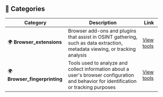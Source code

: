 ## 📂 Categories
| Category        | Description                                      | Link |
|-----------------|--------------------------------------------------|------|
| 🌍 **Browser_extensions**        | Browser add-ons and plugins that assist in OSINT gathering, such as data extraction, metadata viewing, or tracking analysis | [View tools](./Browsers/extensions.md) |
| 🌍 **Browser_fingerprinting**    | Tools used to analyze and collect information about a user's browser configuration and behavior for identification or tracking purposes | [View tools](./Browsers/fingerprinting.md) |

